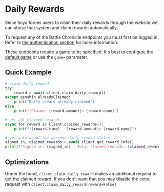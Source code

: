 # Daily Rewards

Since hoyo forces users to claim their daily rewards through the website we can abuse that system and claim rewards automatically.

To request any of the Battle Chronicle endpoints you must first be logged in. Refer to [the authentication section](authentication.md) for more information.

These endpoints require a game to be specified. It's best to [configure the default game](configuration.md#default-game) or use the `game=` parameter.

## Quick Example

```py
# claim daily reward
try:
    reward = await client.claim_daily_reward()
except genshin.AlreadyClaimed:
    print("Daily reward already claimed")
else:
    print(f"Claimed {reward.amount}x {reward.name}")
```

```py
# get all claimed rewards
async for reward in client.claimed_rewards():
    print(f"{reward.time} - {reward.amount}x {reward.name}")
```

```py
# get info about the current daily reward status
signed_in, claimed_rewards = await client.get_reward_info()
print(f"Signed in: {signed_in} | Total claimed rewards: {claimed_rewards}")
```

## Optimizations

Under the hood, `client.claim_daily_reward` makes an additional request to get the claimed reward. If you don't want that you may disable the extra request with `client.claim_daily_reward(reward=False)`

